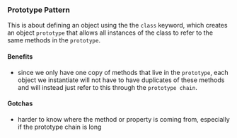 ### Prototype Pattern

This is about defining an object using the the `class` keyword, which creates an object
`prototype` that allows all instances of the class to refer to the same methods in the
`prototype`.

#### Benefits
- since we only have one copy of methods that live in the `prototype`, each object we
instantiate will not have to have duplicates of these methods and will instead just
refer to this through the `prototype chain`.

#### Gotchas
- harder to know where the method or property is coming from, especially if the 
prototype chain is long
